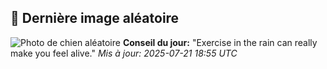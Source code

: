 ## 🐶 Dernière image aléatoire
![Photo de chien aléatoire](https://images.dog.ceo/breeds/cavapoo/doggo2.jpg)
**Conseil du jour:** "Exercise in the rain can really make you feel alive."
*Mis à jour: 2025-07-21 18:55 UTC*

